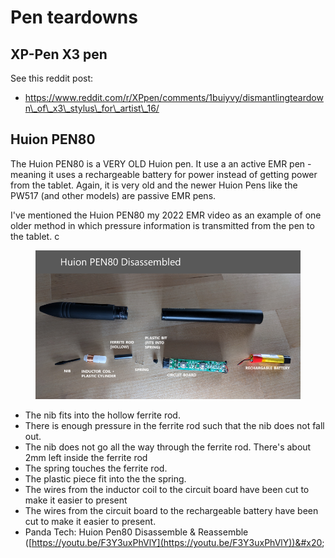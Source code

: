 # Pen teardowns

## XP-Pen X3 pen

See this reddit post:

* https://www.reddit.com/r/XPpen/comments/1buiyvy/dismantlingteardown\_of\_x3\_stylus\_for\_artist\_16/ &#x20;

## Huion PEN80

The Huion PEN80 is a VERY OLD Huion pen. It use a an active EMR pen - meaning it uses a rechargeable battery for power instead of getting power from the tablet. Again, it is very old and the newer Huion Pens like the PW517 (and other models) are passive EMR pens.

I've mentioned the Huion PEN80 my 2022 EMR video as an example of one older method in which pressure information is transmitted from the pen to the tablet. c

<figure><img src="../../.gitbook/assets/image (380).png" alt=""><figcaption></figcaption></figure>

* The nib fits into the hollow ferrite rod.&#x20;
* There is enough pressure in the ferrite rod such that the nib does not fall out.
* The nib does not go all the way through the ferrite rod. There's about 2mm left inside the ferrite rod&#x20;
* The spring touches the ferrite rod.
* The plastic piece fit into the the spring.
* The wires from the inductor coil to the circuit board have been cut to make it easier to present
* The wires from the circuit board to the rechargeable battery have been cut to make it easier to present.
* Panda Tech: Huion Pen80 Disassemble & Reassemble ([https://youtu.be/F3Y3uxPhVlY](https://youtu.be/F3Y3uxPhVlY))&#x20;



